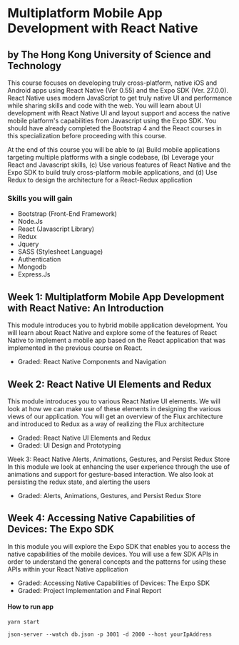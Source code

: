 # Multiplatform Mobile App Development with React Native

## by The Hong Kong University of Science and Technology

This course focuses on developing truly cross-platform, native iOS and Android apps using React Native (Ver 0.55) and the Expo SDK (Ver. 27.0.0). React Native uses modern JavaScript to get truly native UI and performance while sharing skills and code with the web. You will learn about UI development with React Native UI and layout support and access the native mobile platform's capabilities from Javascript using the Expo SDK. You should have already completed the Bootstrap 4 and the React courses in this specialization before proceeding with this course.

At the end of this course you will be able to (a) Build mobile applications targeting multiple platforms with a single codebase, (b) Leverage your React and Javascript skills, (c) Use various features of React Native and the Expo SDK to build truly cross-platform mobile applications, and (d) Use Redux to design the architecture for a React-Redux application


### Skills you will gain
- Bootstrap (Front-End Framework)
- Node.Js
- React (Javascript Library)
- Redux
- Jquery
- SASS (Stylesheet Language)
- Authentication
- Mongodb
- Express.Js


## Week 1: Multiplatform Mobile App Development with React Native: An Introduction

This module introduces you to hybrid mobile application development. You will learn about React Native and explore some of the features of React Native to implement a mobile app based on the React application that was implemented in the previous course on React.

- Graded: React Native Components and Navigation

## Week 2: React Native UI Elements and Redux

This module introduces you to various React Native UI elements. We will look at how we can make use of these elements in designing the various views of our application. You will get an overview of the Flux architecture and introduced to Redux as a way of realizing the Flux architecture

- Graded: React Native UI Elements and Redux
- Graded: UI Design and Prototyping

Week 3: React Native Alerts, Animations, Gestures, and Persist Redux Store
In this module we look at enhancing the user experience through the use of animations and support for gesture-based interaction. We also look at persisting the redux state, and alerting the users

- Graded: Alerts, Animations, Gestures, and Persist Redux Store

## Week 4: Accessing Native Capabilities of Devices: The Expo SDK

In this module you will explore the Expo SDK that enables you to access the native capabilities of the mobile devices. You will use a few SDK APIs in order to understand the general concepts and the patterns for using these APIs within your React Native application

- Graded: Accessing Native Capabilities of Devices: The Expo SDK
- Graded: Project Implementation and Final Report


#### How to run app
    
    yarn start
    
    json-server --watch db.json -p 3001 -d 2000 --host yourIpAddress